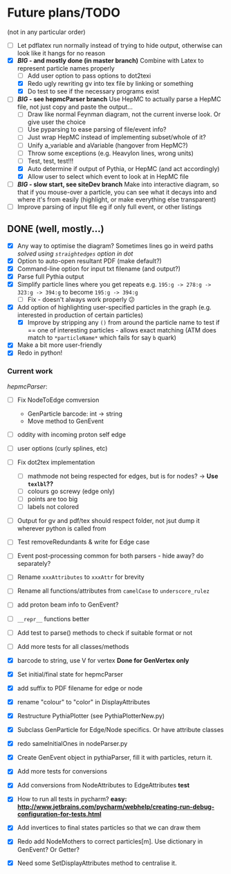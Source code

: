 # Future plans/TODO

(not in any particular order)

- [ ] Let pdflatex run normally instead of trying to hide output, otherwise can look like it hangs for no reason
- [x] **_BIG_ - and mostly done (in master branch)** Combine with Latex to represent particle names properly
    - [ ] Add user option to pass options to dot2texi
    - [x] Redo ugly rewriting gv into tex file by linking or something
    - [x] Do test to see if the necessary programs exist
- [ ] **_BIG_ - see hepmcParser branch** Use HepMC to actually parse a HepMC file, not just copy and paste the output...
    - [ ] Draw like normal Feynman diagram, not the current inverse look. Or give user the choice
    - [ ] Use pyparsing to ease parsing of file/event info?
    - [ ] Just wrap HepMC instead of implementing subset/whole of it?
    - [ ] Unify a_variable and aVariable (hangover from HepMC?)
    - [ ] Throw some exceptions (e.g. HeavyIon lines, wrong units)
    - [ ] Test, test, test!!!
    - [x] Auto determine if output of Pythia, or HepMC (and act accordingly)
    - [x] Allow user to select which event to look at in HepMC file
- [ ] **_BIG_ - slow start, see siteDev branch** Make into interactive diagram, so that if you mouse-over a particle, you can see what it decays into and where it's from easily (highlight, or make everything else transparent)
- [ ] Improve parsing of input file eg if only full event, or other listings

## DONE (well, mostly...)
- [x] Any way to optimise the diagram? Sometimes lines go in weird paths *solved using `straightedges` option in dot*
- [x] Option to auto-open resultant PDF (make default?)
- [x] Command-line option for input txt filename (and output?)
- [x] Parse full Pythia output
- [x] Simplify particle lines where you get repeats e.g. `195:g -> 278:g -> 323:g -> 394:g` to become `195:g -> 394:g`
    - [ ] Fix - doesn't always work properly :confused:
- [x] Add option of highlighting user-specified particles in the graph (e.g. interested in production of certain particles)
    - [x] Improve by stripping any `()` from around the particle name to test if == one of interesting particles - allows exact matching (ATM does match to `*particleName*` which fails for say `b` quark)
- [x] Make a bit more user-friendly
- [x] Redo in python!

### Current work 

_hepmcParser_:
- [ ] Fix NodeToEdge comversion
    - GenParticle barcode: int -> string
    - Move method to GenEvent

- [ ] oddity with incoming proton self edge
- [ ] user options (curly splines, etc)
- [ ] Fix dot2tex implementation
    - [ ] mathmode not being respected for edges, but is for nodes? -> __Use `texlbl`??__
    - [ ] colours go screwy (edge only)
    - [ ] points are too big
    - [ ] labels not colored
- [ ] Output for gv and pdf/tex should respect folder, not jsut dump it wherever python is called from
- [ ] Test removeRedundants & write for Edge case
- [ ] Event post-processing common for both parsers - hide away? do separately?
- [ ] Rename `xxxAttributes` to `xxxAttr` for brevity

- [ ] Rename all functions/attributes from `camelCase` to `underscore_rulez`
- [ ] add proton beam info to GenEvent?
- [ ] `__repr__` functions better
- [ ] Add test to parse() methods to check if suitable format or not
- [ ] Add more tests for all classes/methods
- [x] barcode to string, use V for vertex **Done for GenVertex only**
- [x] Set initial/final state for hepmcParser
- [x] add suffix to PDF filename for edge or node
- [x] rename "colour" to "color" in DisplayAttributes
- [x] Restructure PythiaPlotter (see PythiaPlotterNew.py)
- [x] Subclass GenParticle for Edge/Node specifics. Or have attribute classes
- [x] redo sameInitialOnes in nodeParser.py
- [x] Create GenEvent object in pythiaParser, fill it with particles, return it.
- [x] Add more tests for conversions
- [x] Add conversions from NodeAttributes to EdgeAttributes **test**
- [x] How to run all tests in pycharm? **easy: http://www.jetbrains.com/pycharm/webhelp/creating-run-debug-configuration-for-tests.html**
- [x] Add invertices to final states particles so that we can draw them
- [x] Redo add NodeMothers to correct particles[m]. Use dictionary in GenEvent? Or Getter?
- [x] Need some SetDisplayAttributes method to centralise it.